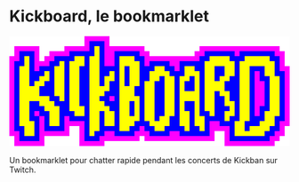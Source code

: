 Kickboard, le bookmarklet
=========================

![Logo Kickboard](kickboard-logo.png)

Un bookmarklet pour chatter rapide pendant les concerts de Kickban sur Twitch.
